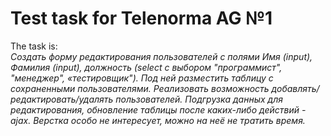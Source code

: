 # Test task for Telenorma AG №1

The task is: 
</br>
<i>
Создать форму редактирования пользователей с полями Имя (input), 
Фамилия (input), должность (select с выбором "программист", "менеджер", «тестировщик").
Под ней разместить таблицу с сохраненными пользователями.
Реализовать возможность добавлять/редактировать/удалять пользователей.
Подгрузка данных для редактирования, обновление таблицы после каких-либо действий - ajax.
Верстка особо не интересует, можно на неё не тратить время.
</i>
